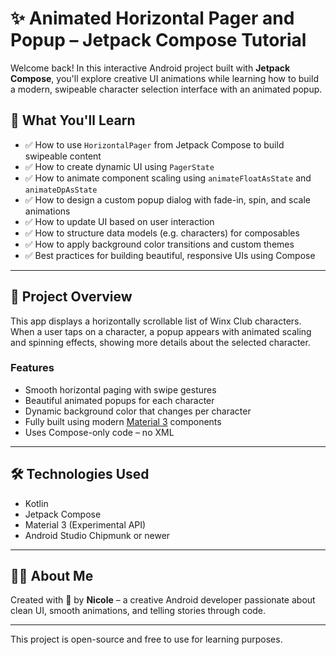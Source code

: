 # ✨ Animated Horizontal Pager and Popup – Jetpack Compose Tutorial

Welcome back! In this interactive Android project built with **Jetpack Compose**, you'll explore creative UI animations while learning how to build a modern, swipeable character selection interface with an animated popup.

## 📱 What You'll Learn

- ✅ How to use `HorizontalPager` from Jetpack Compose to build swipeable content
- ✅ How to create dynamic UI using `PagerState`
- ✅ How to animate component scaling using `animateFloatAsState` and `animateDpAsState`
- ✅ How to design a custom popup dialog with fade-in, spin, and scale animations
- ✅ How to update UI based on user interaction
- ✅ How to structure data models (e.g. characters) for composables
- ✅ How to apply background color transitions and custom themes
- ✅ Best practices for building beautiful, responsive UIs using Compose

---

## 🧚 Project Overview

This app displays a horizontally scrollable list of Winx Club characters. When a user taps on a character, a popup appears with animated scaling and spinning effects, showing more details about the selected character.

### Features
- Smooth horizontal paging with swipe gestures
- Beautiful animated popups for each character
- Dynamic background color that changes per character
- Fully built using modern [Material 3](https://m3.material.io/) components
- Uses Compose-only code – no XML

---

## 🛠️ Technologies Used

- Kotlin
- Jetpack Compose
- Material 3 (Experimental API)
- Android Studio Chipmunk or newer

---

## 🙋‍♀️ About Me

Created with 💜 by **Nicole** – a creative Android developer passionate about clean UI, smooth animations, and telling stories through code.

---

This project is open-source and free to use for learning purposes.
